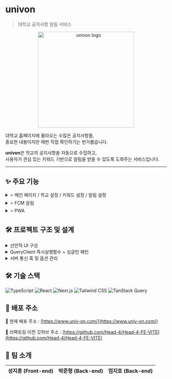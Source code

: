 # univon

> 대학교 공지사항 알림 서비스

<div align="center">
  <img src="https://github.com/user-attachments/assets/059a3a56-5dd9-488d-a6a3-eeda9dda0f90" width="300" alt="univon logo"/>
</div>

대학교 홈페이지에 올라오는 수많은 공지사항들,  
중요한 내용이지만 매번 직접 확인하기는 번거롭습니다.

**univon**은 학교의 공지사항을 자동으로 수집하고,  
사용자가 관심 있는 키워드 기반으로 알림을 받을 수 있도록 도와주는 서비스입니다.

---

## ✨ 주요 기능

<details>
<summary>⭐️ 메인 페이지 / 학교 설정 / 키워드 설정 / 알림 설정</summary>

#### 📋 기능 설명

- **메인 페이지** : 설정한 학교의 모든 공지사항을 확인 가능합니다.
- **학교 설정** : 사용자가 직접 **학교를 선택**하고 해당 학교의 공지사항만 확인 가능합니다.
- **키워드 설정** : 관심 있는 공지를 **키워드 기반**으로 필터링할 수 있으며, 키워드는 자유롭게 추가/삭제 가능합니다.
- **알림 설정** : 알림 여부를 ON/OFF로 제어할 수 있어, 알림 수신 여부를 설정 가능합니다.

#### 💻 구현 방식

##### 메인 페이지

- 공지사항 목록은 `Infinite Scroll`로 구현, `React Query + useInfiniteQuery`를 사용해 구현
- 스크롤 위치에 따라 새로운 페이지 자동 요청 (`react-intersection-observer` 활용)
- 사용자의 화면에 있지 않은 컴포넌트는 `@tanstack/react-virtual`을 활용하여 가상화하여 최적화

##### 학교 설정, 키워드 설정

- 기본적인 HTTP 통신을 통해 사용자 설정 정보를 서버와 통신

##### 알림 설정

- `Notification.permission` 상태와 `FCM 토큰` 을 확인해 알림 ON/OFF를 컨트롤
- 알림 설정 데이터는 `FCM 토큰`, `알림 ON/OFF`, `키워드`, `학교 ID`를 조합하여 서버에 저장

#### 📸 관련 이미지

<table>
  <tr>
    <td align="center">
      <img src="https://github.com/user-attachments/assets/b3160c33-ba97-474f-b342-2480d8dcc0a8" width="250" alt="메인 페이지" /><br/>
      <sub>메인 공지사항 페이지</sub>
    </td>
    <td align="center">
      <img src="https://github.com/user-attachments/assets/7fa48e0d-9df5-4e1c-903a-f7b7d599de98" width="250" alt="학교 설정" /><br/>
      <sub>학교 설정 페이지</sub>
    </td>
    <td align="center">
      <img src="https://github.com/user-attachments/assets/73ce89f2-9329-49e3-a8e9-db41a982918d" width="250" alt="키워드 설정" /><br/>
      <sub>키워드 설정 페이지</sub>
    </td>
    <td align="center">
      <img src="https://github.com/user-attachments/assets/b4ecae3e-e28b-4077-9bc0-ee3c78b37984" width="250" alt="알림 설정" /><br/>
      <sub>알림 ON/OFF 설정</sub>
    </td>
  </tr>
</table>

</details>

<details>
<summary>⭐️ FCM 알림</summary>

<br/>

#### 📋 기능 설명

- 새로운 공지사항이 생기면 푸시 알림이 발송됩니다.
- 키워드와 학교 조건에 따라 맞춤 알림을 제공합니다.

#### 💻 구현 방식

- `Firebase Cloud Messaging (FCM)` 사용
- 클라이언트에서 알림 권한 동의 시 FCM 토큰을 발급받아 서버에 저장
- 서버는 키워드와 학교 조건에 맞는 유저를 필터링하여 알림 전송

#### 📸 관련 이미지

<table>
  <tr>
    <td align="center">
      <img src="https://github.com/user-attachments/assets/ead5a55e-f85f-402a-bb0f-3a795ecd50fb" width="250" alt="푸시 알림 페이지" /><br/>
      <sub>푸시 알림 페이지</sub>
    </td>
<!--     <td align="center">
      <img src="이미지_주소_2" width="250" alt="알림 예시 2" /><br/>
      <sub>푸시 알림 2</sub>
    </td> -->
  </tr>
</table>

</details>

<details>
<summary>⭐️ PWA</summary>

<br/>

#### 📋 기능 설명

- 모바일에서도 앱처럼 사용할 수 있도록 PWA를 지원합니다.
- 홈 화면에 설치해 앱처럼 실행 가능합니다.

#### 💻 구현 방식

- `Next.js App Router` + `next-pwa` 플러그인 사용
- 서비스 워커 및 매니페스트 설정 (`manifest.json`, `service-worker.js`)
- 홈 화면 설치를 위한 설치 프롬프트 처리

#### 📸 관련 이미지

<table>
  <tr>
    <td align="center">
      <img src="https://github.com/user-attachments/assets/e275af3e-e993-45a2-bee0-481d11e4fc8c" width="250" alt="PWA 설치" /><br/>
      <sub>PWA 설치 안내</sub>
    </td>
  </tr>
</table>

</details>

## 🛠 프로젝트 구조 및 설계

<details>
<summary> 선언적 UI 구성</summary>

- `<serverFetchBoundary>`와 `<Suspense>`로 감싸서 로딩/에러/데이터 상태를 선언적으로 처리
- 에러 상태는 `error.tsx`를 활용하여 에러 처리

```tsx
<Suspense fallback={<div>로딩 UI</div>}>
  <ServerFetchBoundary fetchOptions={userKeywordListQueryOptions()}>
    <KeywordInputForm />
    <KeywordChipList />
  </ServerFetchBoundary>
</Suspense>
```

</details>

<details>
<summary> QueryClient 즉시실행함수 + 싱글턴 패턴</summary>

- QueryClient를 싱글턴 패턴으로 관리하여 클라이언트에서는 하나의 인스턴스를 재사용
- 서버에서는 매 요청마다 새 인스턴스를 생성해 SSR 환경에 적합하도록 함

```tsx
export const queryClientSingleton = (function () {
  let instance: QueryClient | undefined = undefined

  function createQueryClientInstance() {
    return new QueryClient({
      defaultOptions: {
        queries: {
          staleTime: DEFAULT_STALE_TIME,
          refetchOnWindowFocus: false,
          refetchOnReconnect: false,
          retry: 0,
        },
        dehydrate: {
          shouldDehydrateQuery: (query) =>
            defaultShouldDehydrateQuery(query) ||
            query.state.status === 'pending',
        },
      },
    })
  }

  return {
    getInstance: function (): QueryClient {
      if (isServer) {
        return createQueryClientInstance()
      }

      if (!instance) {
        instance = createQueryClientInstance()
      }

      return instance
    },
  }
})()
```

</details>

<details>
<summary> 서버 통신 훅 및 옵션 관리</summary>

- 서버 컴포넌트에서 `ServerFetchBoundary`를 활용하여 미리 데이터 패칭 후 클라이언트 컴포넌트에서 캐시된 데이터 사용
- 통신 요청을 커스텀 훅(`useQuery`, `useMutation`)으로 분리
- 내부 로직은 `queryOptions`, `mutationOptions` 객체를 활용하여 재사용 가능하게 구성

</details>

## 🛠 기술 스택

![TypeScript](https://img.shields.io/badge/TypeScript-007ACC?style=for-the-badge&logo=typescript&logoColor=white)
![React](https://img.shields.io/badge/React-20232A?style=for-the-badge&logo=react&logoColor=61DAFB)
![Next.js](https://img.shields.io/badge/Next.js-000?logo=nextdotjs&logoColor=fff&style=for-the-badge)
![Tailwind CSS](https://img.shields.io/badge/Tailwind_CSS-38B2AC?style=for-the-badge&logo=tailwind-css&logoColor=white)
![TanStack Query](https://img.shields.io/badge/React_Query-FF4154?style=for-the-badge&logo=react-query&logoColor=white)

## 🚀 배포 주소

🔗 현재 배포 주소 : [https://www.univ-on.com/](https://www.univ-on.com/)

🔗 리팩토링 이전 깃허브 주소 : [https://github.com/Head-4/Head-4-FE-VITE](https://github.com/Head-4/Head-4-FE-VITE)

## 👥 팀 소개

| 성지훈 (Front-end) | 박준형 (Back-end) | 엄지호 (Back-end) |
|-----------------|----------------|----------------|


